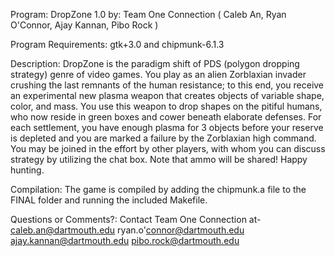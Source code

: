 Program: DropZone 1.0 
by: Team One Connection ( Caleb An, Ryan O'Connor, Ajay Kannan, Pibo Rock ) 

Program Requirements:
gtk+3.0 and chipmunk-6.1.3

Description: DropZone is the paradigm shift of PDS (polygon dropping strategy) genre of video games. You play as an alien Zorblaxian invader crushing the last remnants of the human resistance; to this end, you receive an experimental new plasma weapon that creates objects of variable shape, color, and mass. You use this weapon to drop shapes on the pitiful humans, who now reside in green boxes and cower beneath elaborate defenses. For each settlement, you have enough plasma for 3 objects before your reserve is depleted and you are marked a failure by the Zorblaxian high command. You may be joined in the effort by other players, with whom you can discuss strategy by utilizing the chat box. Note that ammo will be shared! Happy hunting. 

Compilation: The game is compiled by adding the chipmunk.a file to the FINAL folder and running the included Makefile. 

Questions or Comments?: Contact Team One Connection at-
caleb.an@dartmouth.edu
ryan.o'connor@dartmouth.edu
ajay.kannan@dartmouth.edu
pibo.rock@dartmouth.edu
